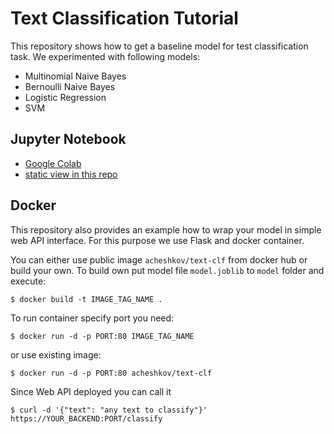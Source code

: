 # Text Classification Tutorial

This repository shows how to get a baseline model for test classification task. We experimented with following models: 

* Multinomial Naive Bayes
* Bernoulli Naive Bayes 
* Logistic Regression
* SVM


## Jupyter Notebook 

* [Google Colab](https://colab.research.google.com/drive/18dq83Zs6pCdJiUiiL0h7d4o-vPZbK6vT)
* [static view in this repo](https://github.com/acheshkov/text-classification-tutorial/blob/master/model/notebook.ipynb)

## Docker

This repository also provides an example how to wrap your model in simple web API interface. For this purpose we use Flask and docker container.

You can either use public image `acheshkov/text-clf` from docker hub or build your own. To build own put model file `model.joblib` to `model` folder and execute:

```console
$ docker build -t IMAGE_TAG_NAME .
```


To run container specify port you need:

```console
$ docker run -d -p PORT:80 IMAGE_TAG_NAME
```

or use existing image:

```console
$ docker run -d -p PORT:80 acheshkov/text-clf
```

Since Web API deployed you can call it

```console
$ curl -d '{"text": "any text to classify"}'  https://YOUR_BACKEND:PORT/classify
```